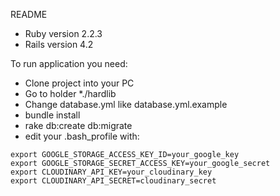 README

* Ruby version 2.2.3
* Rails version 4.2

To run application you need:
* Clone project into your PC
* Go to holder *./hardlib
* Change database.yml like database.yml.example
* bundle install
* rake db:create db:migrate
* edit your .bash_profile with:
```
export GOOGLE_STORAGE_ACCESS_KEY_ID=your_google_key
export GOOGLE_STORAGE_SECRET_ACCESS_KEY=your_google_secret
export CLOUDINARY_API_KEY=your_cloudinary_key
export CLOUDINARY_API_SECRET=cloudinary_secret
```